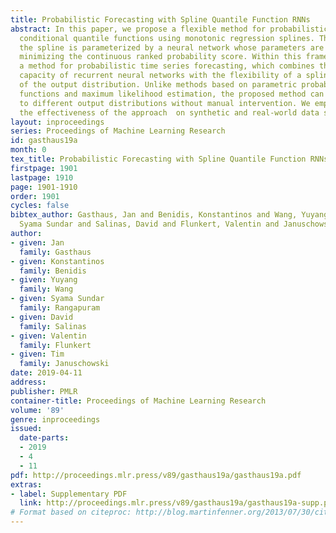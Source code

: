 ```yaml
---
title: Probabilistic Forecasting with Spline Quantile Function RNNs
abstract: In this paper, we propose a flexible method for probabilistic modeling with
  conditional quantile functions using monotonic regression splines. The shape of
  the spline is parameterized by a neural network whose parameters are learned by
  minimizing the continuous ranked probability score. Within this framework, we propose
  a method for probabilistic time series forecasting, which combines the modeling
  capacity of recurrent neural networks with the flexibility of a spline-based representation
  of the output distribution. Unlike methods based on parametric probability density
  functions and maximum likelihood estimation, the proposed method can flexibly adapt
  to different output distributions without manual intervention. We empirically demonstrate
  the effectiveness of the approach  on synthetic and real-world data sets.
layout: inproceedings
series: Proceedings of Machine Learning Research
id: gasthaus19a
month: 0
tex_title: Probabilistic Forecasting with Spline Quantile Function RNNs
firstpage: 1901
lastpage: 1910
page: 1901-1910
order: 1901
cycles: false
bibtex_author: Gasthaus, Jan and Benidis, Konstantinos and Wang, Yuyang and Rangapuram,
  Syama Sundar and Salinas, David and Flunkert, Valentin and Januschowski, Tim
author:
- given: Jan
  family: Gasthaus
- given: Konstantinos
  family: Benidis
- given: Yuyang
  family: Wang
- given: Syama Sundar
  family: Rangapuram
- given: David
  family: Salinas
- given: Valentin
  family: Flunkert
- given: Tim
  family: Januschowski
date: 2019-04-11
address: 
publisher: PMLR
container-title: Proceedings of Machine Learning Research
volume: '89'
genre: inproceedings
issued:
  date-parts:
  - 2019
  - 4
  - 11
pdf: http://proceedings.mlr.press/v89/gasthaus19a/gasthaus19a.pdf
extras:
- label: Supplementary PDF
  link: http://proceedings.mlr.press/v89/gasthaus19a/gasthaus19a-supp.pdf
# Format based on citeproc: http://blog.martinfenner.org/2013/07/30/citeproc-yaml-for-bibliographies/
---
```

